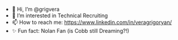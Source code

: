 - 👋 Hi, I’m @grigvera
- 👀 I’m interested in Technical Recruiting
- 📫 How to reach me: https://www.linkedin.com/in/veragrigoryan/
- ✨ Fun fact: Nolan Fan (is Cobb still Dreaming?!)
<!---
grigvera/grigvera is a ✨ special ✨ repository because its `README.md` (this file) appears on your GitHub profile.
You can click the Preview link to take a look at your changes.
--->
